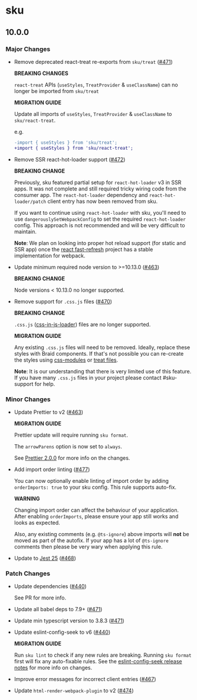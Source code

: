 # sku

## 10.0.0
### Major Changes

- Remove deprecated react-treat re-exports from `sku/treat` ([#471](https://github.com/seek-oss/sku/pull/471))
  
  **BREAKING CHANGES**
  
  `react-treat` APIs (`useStyles`, `TreatProvider` & `useClassName`) can no longer be imported from `sku/treat`
  
  **MIGRATION GUIDE**
  
  Update all imports of `useStyles`, `TreatProvider` & `useClassName` to `sku/react-treat`.
  
  e.g.
  ```diff
  -import { useStyles } from 'sku/treat';
  +import { useStyles } from 'sku/react-treat';
  ```
- Remove SSR react-hot-loader support ([#472](https://github.com/seek-oss/sku/pull/472))
  
  **BREAKING CHANGE**
  
  Previously, sku featured partial setup for `react-hot-loader` v3 in SSR apps. It was not complete and still required tricky wiring code from the consumer app. The `react-hot-loader` dependency and `react-hot-loader/patch` client entry has now been removed from sku.
  
  If you want to continue using `react-hot-loader` with sku, you'll need to use `dangerouslySetWebpackConfig` to set the required `react-hot-loader` config. This approach is not recommended and will be very difficult to maintain.
  
  **Note**: We plan on looking into proper hot reload support (for static and SSR app) once the [react fast-refresh](https://github.com/facebook/react/issues/16604) project has a stable implementation for webpack.
- Update minimum required node version to >=10.13.0 ([#463](https://github.com/seek-oss/sku/pull/463))
  
  **BREAKING CHANGE**
  
  Node versions < 10.13.0 no longer supported.
- Remove support for `.css.js` files ([#470](https://github.com/seek-oss/sku/pull/470))
  
  **BREAKING CHANGE**
  
  `.css.js` ([css-in-js-loader](https://github.com/naistran/css-in-js-loader)) files are no longer supported.
  
  **MIGRATION GUIDE**
  
  Any existing `.css.js` files will need to be removed. Ideally, replace these styles with Braid components. If that's not possible you can re-create the styles using [css-modules](https://seek-oss.github.io/sku/#/./docs/styling?id=locally-scoped-css) or [treat files](https://seek-oss.github.io/sku/#/./docs/styling?id=treat).
  
  **Note**: It is our understanding that there is very limited use of this feature. If you have many `.css.js` files in your project please contact #sku-support for help.

### Minor Changes

- Update Prettier to v2 ([#463](https://github.com/seek-oss/sku/pull/463))
  
  **MIGRATION GUIDE**
  
  Prettier update will require running `sku format`.
  
  The `arrowParens` option is now set to `always`.
  
  See [Prettier 2.0.0](https://prettier.io/blog/2020/03/21/2.0.0.html) for more info on the changes.
- Add import order linting ([#477](https://github.com/seek-oss/sku/pull/477))
  
  You can now optionally enable linting of import order by adding `orderImports: true` to your sku config. This rule supports auto-fix.
  
  **WARNING**
  
  Changing import order can affect the behaviour of your application. After enabling `orderImports`, please ensure your app still works and looks as expected.
  
  Also, any existing comments (e.g. `@ts-ignore`) above imports will **not** be moved as part of the autofix. If your app has a lot of `@ts-ignore` comments then please be very wary when applying this rule.
- Update to [Jest 25](https://jestjs.io/blog/2020/01/21/jest-25) ([#468](https://github.com/seek-oss/sku/pull/468))


### Patch Changes

- Update dependencies ([#440](https://github.com/seek-oss/sku/pull/440))
  
  See PR for more info.
- Update all babel deps to 7.9+ ([#471](https://github.com/seek-oss/sku/pull/471))

- Update min typescript version to 3.8.3 ([#471](https://github.com/seek-oss/sku/pull/471))

- Update eslint-config-seek to v6 ([#440](https://github.com/seek-oss/sku/pull/440))
  
  **MIGRATION GUIDE**
  
  Run `sku lint` to check if any new rules are breaking. Running `sku format` first will fix any auto-fixable rules. See the [eslint-config-seek release notes](https://github.com/seek-oss/eslint-config-seek/releases) for more info on changes.
- Improve error messages for incorrect client entries ([#467](https://github.com/seek-oss/sku/pull/467))

- Update `html-render-webpack-plugin` to v2 ([#474](https://github.com/seek-oss/sku/pull/474))
